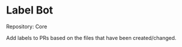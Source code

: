 # Label Bot

Repository: Core

Add labels to PRs based on the files that have been created/changed.
